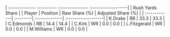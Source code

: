 | :------------- :--------- :-------------- :------------------|
|                       Rush Yards Share                       |
| Player       | Position | Raw Share (%) | Adjusted Share (%) |
| :------------| :--------| :-------------| :------------------|
| K.Drake      | RB       | 33.3          | 33.3               |
| C.Edmonds    | RB       | 14.4          | 14.4               |
| C.Kirk       | WR       | 0.0           | 0.0                |
| L.Fitzgerald | WR       | 0.0           | 0.0                |
| M.Williams   | WR       | 0.0           | 0.0                |